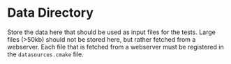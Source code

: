 <!--
SPDX-FileCopyrightText: 2006-2024 Knut Reinert & Freie Universität Berlin
SPDX-FileCopyrightText: 2016-2024 Knut Reinert & MPI für molekulare Genetik
SPDX-License-Identifier: CC0-1.0
-->

# Data Directory

Store the data here that should be used as input files for the tests.
Large files (>50kb) should not be stored here, but rather fetched from a webserver.
Each file that is fetched from a webserver must be registered in the `datasources.cmake` file.
